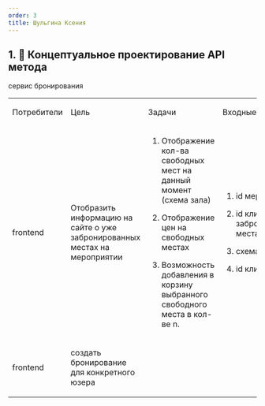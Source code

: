 ```yaml
---
order: 3
title: Шульгина Ксения
---
```


## 1\. 🧩 Концептуальное проектирование API метода

сервис бронирования

<table header="row">
<colgroup><col width="134"/><col width="156"/><col width="156"/><col width="192"/><col width="239"/></colgroup>
<tr>
<td>

Потребители

</td>
<td>

Цель

</td>
<td>

Задачи

</td>
<td>

Входные данные

</td>
<td>

Выходные данные

</td>
</tr>
<tr>
<td>

frontend

</td>
<td>

Отобразить информацию на сайте о уже забронированных местах на мероприятии

</td>
<td>

1. Отображение кол-ва свободных мест на данный момент (схема зала)

2. Отображение цен на свободных местах

3. Возможность добавления в корзину выбранного свободного места в кол-ве n. 

</td>
<td>

1) id мероприятия

2) id клиентов с их забронированными местами

3) схема зала

4) id клиента





</td>
<td>

1) схема зала

2) схема свободных и забронированных мест

3) цены свободных мест

4) корзина для бронирования

</td>
</tr>
<tr>
<td>

frontend

</td>
<td>

создать бронирование для конкретного юзера

</td>
<td>



</td>
<td>



</td>
<td>



</td>
</tr>
</table>
